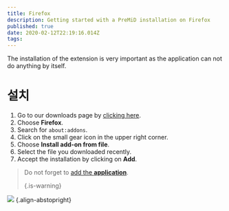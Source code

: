 ```yaml
---
title: Firefox
description: Getting started with a PreMiD installation on Firefox
published: true
date: 2020-02-12T22:19:16.014Z
tags: 
---
```


The installation of the extension is very important as the application can not do anything by itself.

# 설치
1. Go to our downloads page by [clicking here](https://premid.app/downloads).
2. Choose **Firefox**.
3. Search for `about:addons`.
4. Click on the small gear icon in the upper right corner.
5. Choose **Install add-on from file**.
6. Select the file you downloaded recently.
7. Accept the installation by clicking on **Add**.

> Do not forget to [add the **application**](/install). 
> 
> {.is-warning}

![](https://img.icons8.com/color/2x/firefox.png) {.align-abstopright}